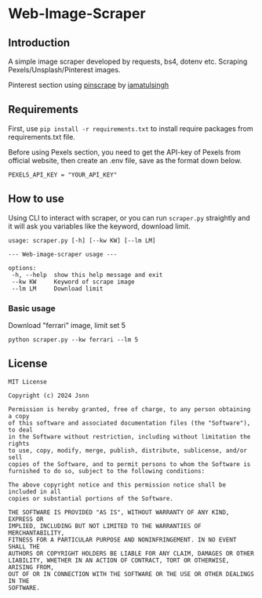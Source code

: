 # Web-Image-Scraper
## Introduction

 A simple image scraper developed by requests, bs4, dotenv etc.
 Scraping Pexels/Unsplash/Pinterest images.

 Pinterest section using [pinscrape](https://github.com/iamatulsingh/pinscrape) by [iamatulsingh](https://github.com/iamatulsingh)

 ## Requirements

 First, use `pip install -r requirements.txt` to install require packages from requirements.txt file.

  Before using Pexels section, you need to get the API-key of Pexels from official website, then create an .env file, save as the format down below.
 ```
 PEXELS_API_KEY = "YOUR_API_KEY"
 ```

 ## How to use
 Using CLI to interact with scraper, or you can run `scraper.py` straightly and it will ask you variables like the keyword, download limit.
 ```
usage: scraper.py [-h] [--kw KW] [--lm LM]

--- Web-image-scraper usage ---

options:
  -h, --help  show this help message and exit
  --kw KW     Keyword of scrape image
  --lm LM     Download limit
 ```

 ### Basic usage
 
 Download "ferrari" image, limit set 5
 ```
 python scraper.py --kw ferrari --lm 5
 ```

## License

```
MIT License

Copyright (c) 2024 Jsnn

Permission is hereby granted, free of charge, to any person obtaining a copy
of this software and associated documentation files (the "Software"), to deal
in the Software without restriction, including without limitation the rights
to use, copy, modify, merge, publish, distribute, sublicense, and/or sell
copies of the Software, and to permit persons to whom the Software is
furnished to do so, subject to the following conditions:

The above copyright notice and this permission notice shall be included in all
copies or substantial portions of the Software.

THE SOFTWARE IS PROVIDED "AS IS", WITHOUT WARRANTY OF ANY KIND, EXPRESS OR
IMPLIED, INCLUDING BUT NOT LIMITED TO THE WARRANTIES OF MERCHANTABILITY,
FITNESS FOR A PARTICULAR PURPOSE AND NONINFRINGEMENT. IN NO EVENT SHALL THE
AUTHORS OR COPYRIGHT HOLDERS BE LIABLE FOR ANY CLAIM, DAMAGES OR OTHER
LIABILITY, WHETHER IN AN ACTION OF CONTRACT, TORT OR OTHERWISE, ARISING FROM,
OUT OF OR IN CONNECTION WITH THE SOFTWARE OR THE USE OR OTHER DEALINGS IN THE
SOFTWARE.

```

